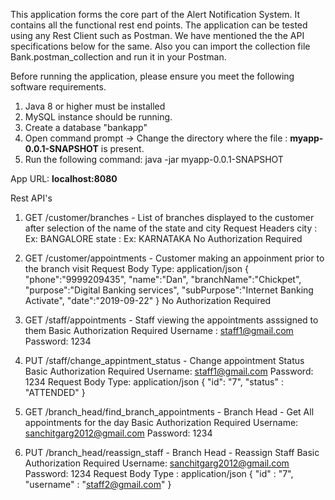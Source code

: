 This application forms the core part of the Alert Notification System. It contains all the functional rest end points.
The application can be tested using any Rest Client such as Postman. We have mentioned the the API specifications below for the same. Also you can import the collection file Bank.postman_collection and run it in your Postman.

Before running the application, please ensure you meet the following software requirements.
1. Java 8 or higher must be installed
2. MySQL instance should be running.
3. Create a database "bankapp"
4. Open command prompt -> Change the directory where the file : **myapp-0.0.1-SNAPSHOT** is present.
5. Run the following command:  java -jar myapp-0.0.1-SNAPSHOT


App URL: **localhost:8080**

Rest API's
1.  GET /customer/branches  -  List of branches displayed to the customer after selection of the name of the state and city
    Request Headers
    city : <city-name> Ex: BANGALORE
    state : <state-name> Ex: KARNATAKA
    No Authorization Required

2.  GET /customer/appointments  -  Customer making an appoinment prior to the branch visit
    Request Body
    Type: application/json
    {
      "phone":"9999209435",
      "name":"Dan",
      "branchName":"Chickpet",
      "purpose":"Digital Banking services",
      "subPurpose":"Internet Banking Activate",
      "date":"2019-09-22"
    }
    No Authorization Required

3. GET /staff/appointments  - Staff viewing the appointments asssigned to them
   Basic Authorization Required
   Username : staff1@gmail.com
   Password: 1234
   
4. PUT /staff/change_appintment_status  -  Change appointment Status
   Basic Authorization Required
   Username: staff1@gmail.com
   Password: 1234
   Request Body
   Type: application/json
   {
	    "id": "7",
	    "status" : "ATTENDED"
   }

5. GET /branch_head/find_branch_appointments - Branch Head - Get All appointments for the day
   Basic Authorization Required
   Username: sanchitgarg2012@gmail.com
   Password: 1234
   
6. PUT /branch_head/reassign_staff  -  Branch Head - Reassign Staff
  Basic Authorization Required
   Username: sanchitgarg2012@gmail.com
   Password: 1234
   Request Body
   Type : application/json
   {
	    "id" : "7",
	    "username" : "staff2@gmail.com"
   }
